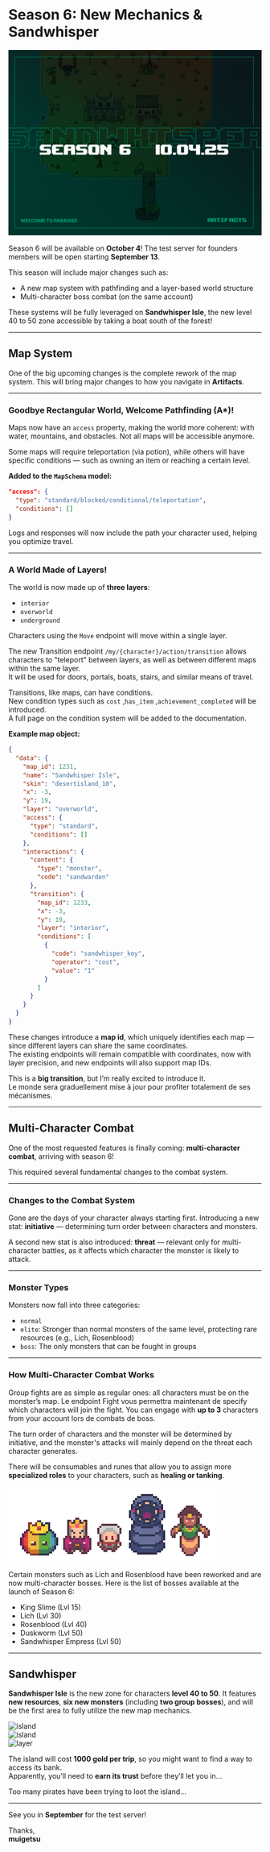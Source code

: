 # Season 6: New Mechanics & Sandwhisper


![layers](/intro.png)

Season 6 will be available on **October 4**! The test server for founders members will be open starting **September 13**.

This season will include major changes such as:
- A new map system with pathfinding and a layer-based world structure  
- Multi-character boss combat (on the same account)


These systems will be fully leveraged on **Sandwhisper Isle**, the new level 40 to 50 zone accessible by taking a boat south of the forest!

---

## Map System

One of the big upcoming changes is the complete rework of the map system. This will bring major changes to how you navigate in **Artifacts**.

---

### Goodbye Rectangular World, Welcome Pathfinding (A*)!

Maps now have an `access` property, making the world more coherent: with water, mountains, and obstacles. Not all maps will be accessible anymore.

Some maps will require teleportation (via potion), while others will have specific conditions — such as owning an item or reaching a certain level.

**Added to the `MapSchema` model:**
```json
"access": {
  "type": "standard/blocked/conditional/teleportation",
  "conditions": []
}
```

Logs and responses will now include the path your character used, helping you optimize travel.

---

### A World Made of Layers!

The world is now made up of **three layers**:

- `interior`  
- `overworld`  
- `underground`


Characters using the `Move` endpoint will move within a single layer. 

The new Transition endpoint `/my/{character}/action/transition` allows characters to "teleport" between layers, as well as between different maps within the same layer.  
It will be used for doors, portals, boats, stairs, and similar means of travel.

Transitions, like maps, can have conditions.  
New condition types such as `cost` ,`has_item` ,`achievement_completed` will be introduced.  
A full page on the condition system will be added to the documentation.

**Example map object:**
```json
{
  "data": {
    "map_id": 1231,
    "name": "Sandwhisper Isle",
    "skin": "desertisland_10",
    "x": -3,
    "y": 19,
    "layer": "overworld",
    "access": {
      "type": "standard",
      "conditions": []
    },
    "interactions": {
      "content": {
        "type": "monster",
        "code": "sandwarden"
      },
      "transition": {
        "map_id": 1233,
        "x": -3,
        "y": 19,
        "layer": "interior",
        "conditions": [
          {
            "code": "sandwhisper_key",
            "operator": "cost",
            "value": "1"
          }
        ]
      }
    }
  }
}
```

These changes introduce a **map id**, which uniquely identifies each map — since different layers can share the same coordinates.  
The existing endpoints will remain compatible with coordinates, now with layer precision, and new endpoints will also support map IDs.

This is a **big transition**, but I’m really excited to introduce it.  
Le monde sera graduellement mise à jour pour profiter totalement de ses mécanismes.

---

## Multi-Character Combat

One of the most requested features is finally coming: **multi-character combat**, arriving with season 6!

This required several fundamental changes to the combat system.

---

### Changes to the Combat System

Gone are the days of your character always starting first. Introducing a new stat: **initiative** — determining turn order between characters and monsters.


A second new stat is also introduced: **threat** — relevant only for multi-character battles, as it affects which character the monster is likely to attack.

---

### Monster Types

Monsters now fall into three categories:

- `normal`  
- `elite`: Stronger than normal monsters of the same level, protecting rare resources (e.g., Lich, Rosenblood)  
- `boss`: The only monsters that can be fought in groups

---

### How Multi-Character Combat Works

Group fights are as simple as regular ones: all characters must be on the monster’s map. Le endpoint Fight vous permettra maintenant de specify which characters will join the fight. You can engage with **up to 3** characters from your account lors de combats de boss.

The turn order of characters and the monster will be determined by initiative, and the monster's attacks will mainly depend on the threat each character generates.

There will be consumables and runes that allow you to assign more **specialized roles** to your characters, such as **healing or tanking**.


![bosses](/bosses.png)

Certain monsters such as Lich and Rosenblood have been reworked and are now multi-character bosses. Here is the list of bosses available at the launch of Season 6:

- King Slime (Lvl 15)
- Lich (Lvl 30)
- Rosenblood (Lvl 40)
- Duskworm (Lvl 50)
- Sandwhisper Empress (Lvl 50)


---

## Sandwhisper


**Sandwhisper Isle** is the new zone for characters **level 40 to 50**. It features **new resources**, **six new monsters** (including **two group bosses**), and will be the first area to fully utilize the new map mechanics.

![island](https://i.imgur.com/K19j71Y.png)  
![island](https://i.imgur.com/Yj2Roj9.png)  
![layer](https://i.imgur.com/MEWeqUS.png)

The island will cost **1000 gold per trip**, so you might want to find a way to access its bank.  
Apparently, you’ll need to **earn its trust** before they’ll let you in...

Too many pirates have been trying to loot the island...

---

 
See you in **September** for the test server!

Thanks,  
**muigetsu**

